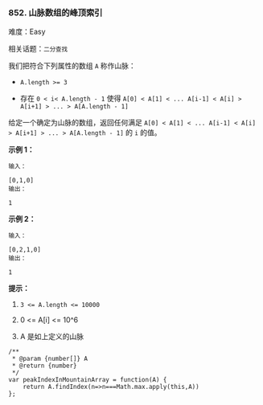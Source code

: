 ### 852. 山脉数组的峰顶索引

难度：Easy

相关话题：`二分查找`

我们把符合下列属性的数组 `A` 称作山脉：




* `A.length >= 3`

* 存在  `0 < i< A.length - 1`  使得 `A[0] < A[1] < ... A[i-1] < A[i] > A[i+1] > ... > A[A.length - 1]`





给定一个确定为山脉的数组，返回任何满足 `A[0] < A[1] < ... A[i-1] < A[i] > A[i+1] > ... > A[A.length - 1]` 的  `i` 的值。







**示例 1：** 





```
输入：

[0,1,0]
输出：

1

```


**示例 2：** 





```
输入：

[0,2,1,0]
输出：

1
```






**提示：** 




1.  `3 <= A.length <= 10000` 

2. 0 <= A[i] <= 10^6

3. A 是如上定义的山脉










```
/**
 * @param {number[]} A
 * @return {number}
 */
var peakIndexInMountainArray = function(A) {
    return A.findIndex(n=>n===Math.max.apply(this,A))
};



```

